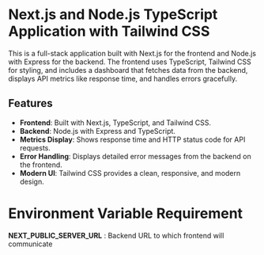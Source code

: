# Next.js and Node.js TypeScript Application with Tailwind CSS

This is a full-stack application built with Next.js for the frontend and Node.js with Express for the backend. The frontend uses TypeScript, Tailwind CSS for styling, and includes a dashboard that fetches data from the backend, displays API metrics like response time, and handles errors gracefully.

## Features

- **Frontend**: Built with Next.js, TypeScript, and Tailwind CSS.
- **Backend**: Node.js with Express and TypeScript.
- **Metrics Display**: Shows response time and HTTP status code for API requests.
- **Error Handling**: Displays detailed error messages from the backend on the frontend.
- **Modern UI**: Tailwind CSS provides a clean, responsive, and modern design.

# Environment Variable Requirement

**NEXT_PUBLIC_SERVER_URL** : Backend URL to which frontend will communicate